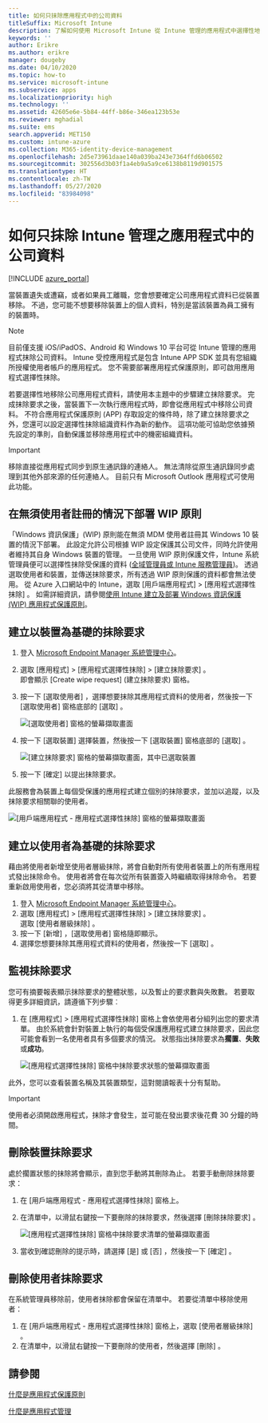 ```yaml
---
title: 如何只抹除應用程式中的公司資料
titleSuffix: Microsoft Intune
description: 了解如何使用 Microsoft Intune 從 Intune 管理的應用程式中選擇性地抹除公司資料。
keywords: ''
author: Erikre
ms.author: erikre
manager: dougeby
ms.date: 04/10/2020
ms.topic: how-to
ms.service: microsoft-intune
ms.subservice: apps
ms.localizationpriority: high
ms.technology: ''
ms.assetid: 42605e6e-5b84-44ff-b86e-346ea123b53e
ms.reviewer: mghadial
ms.suite: ems
search.appverid: MET150
ms.custom: intune-azure
ms.collection: M365-identity-device-management
ms.openlocfilehash: 2d5e73961daae140a039ba243e7364ffd6b06502
ms.sourcegitcommit: 302556d3b03f1a4eb9a5a9ce6138b8119d901575
ms.translationtype: HT
ms.contentlocale: zh-TW
ms.lasthandoff: 05/27/2020
ms.locfileid: "83984098"
---
```

# <a name="how-to-wipe-only-corporate-data-from-intune-managed-apps"></a>如何只抹除 Intune 管理之應用程式中的公司資料

[!INCLUDE [azure_portal](../includes/azure_portal.md)]

當裝置遺失或遭竊，或者如果員工離職，您會想要確定公司應用程式資料已從裝置移除。 不過，您可能不想要移除裝置上的個人資料，特別是當該裝置為員工擁有的裝置時。

>[!NOTE]
> 目前僅支援 iOS/iPadOS、Android 和 Windows 10 平台可從 Intune 管理的應用程式抹除公司資料。 Intune 受控應用程式是包含 Intune APP SDK 並具有您組織所授權使用者帳戶的應用程式。 您不需要部署應用程式保護原則，即可啟用應用程式選擇性抹除。

若要選擇性地移除公司應用程式資料，請使用本主題中的步驟建立抹除要求。 完成抹除要求之後，當裝置下一次執行應用程式時，即會從應用程式中移除公司資料。 不符合應用程式保護原則 (APP) 存取設定的條件時，除了建立抹除要求之外，您還可以設定選擇性抹除組識資料作為新的動作。 這項功能可協助您依據預先設定的準則，自動保護並移除應用程式中的機密組織資料。

>[!IMPORTANT]
> 移除直接從應用程式同步到原生通訊錄的連絡人。 無法清除從原生通訊錄同步處理到其他外部來源的任何連絡人。 目前只有 Microsoft Outlook 應用程式可使用此功能。

## <a name="deployed-wip-policies-without-user-enrollment"></a>在無須使用者註冊的情況下部署 WIP 原則
「Windows 資訊保護」(WIP) 原則能在無須 MDM 使用者註冊其 Windows 10 裝置的情況下部署。 此設定允許公司根據 WIP 設定保護其公司文件，同時允許使用者維持其自身 Windows 裝置的管理。 一旦使用 WIP 原則保護文件，Intune 系統管理員便可以選擇性抹除受保護的資料 ([全域管理員或 Intune 服務管理員](../fundamentals/users-add.md#types-of-administrators))。 透過選取使用者和裝置，並傳送抹除要求，所有透過 WIP 原則保護的資料都會無法使用。 從 Azure 入口網站中的 Intune，選取 [用戶端應用程式]   > [應用程式選擇性抹除]  。 如需詳細資訊，請參閱[使用 Intune 建立及部署 Windows 資訊保護 (WIP) 應用程式保護原則](windows-information-protection-policy-create.md)。

## <a name="create-a-device-based-wipe-request"></a>建立以裝置為基礎的抹除要求

1. 登入 [Microsoft Endpoint Manager 系統管理中心](https://go.microsoft.com/fwlink/?linkid=2109431)。
2. 選取 [應用程式]   > [應用程式選擇性抹除]   > [建立抹除要求]  。<br>
   即會顯示 [Create wipe request] \(建立抹除要求\)  窗格。
3. 按一下 [選取使用者]  ，選擇想要抹除其應用程式資料的使用者，然後按一下 [選取使用者]  窗格底部的 [選取]  。

    ![[選取使用者] 窗格的螢幕擷取畫面](./media/apps-selective-wipe/apps-selective-wipe-01.png)

4. 按一下 [選取裝置]  選擇裝置，然後按一下 [選取裝置]  窗格底部的 [選取]  。

    ![[建立抹除要求] 窗格的螢幕擷取畫面，其中已選取裝置](./media/apps-selective-wipe/apps-selective-wipe-02.png)

5. 按一下 [確定]  以提出抹除要求。

此服務會為裝置上每個受保護的應用程式建立個別的抹除要求，並加以追蹤，以及抹除要求相關聯的使用者。

   ![[用戶端應用程式 - 應用程式選擇性抹除] 窗格的螢幕擷取畫面](./media/apps-selective-wipe/apps-selective-wipe-03.png)

## <a name="create-a-user-based-wipe-request"></a>建立以使用者為基礎的抹除要求

藉由將使用者新增至使用者層級抹除，將會自動對所有使用者裝置上的所有應用程式發出抹除命令。  使用者將會在每次從所有裝置簽入時繼續取得抹除命令。  若要重新啟用使用者，您必須將其從清單中移除。  

1. 登入 [Microsoft Endpoint Manager 系統管理中心](https://go.microsoft.com/fwlink/?linkid=2109431)。
2. 選取 [應用程式]   > [應用程式選擇性抹除]   > [建立抹除要求]  。<br>
   選取 [使用者層級抹除]  。
3. 按一下 [新增]  ，[選取使用者]  窗格隨即顯示。
4. 選擇您想要抹除其應用程式資料的使用者，然後按一下 [選取]  。

## <a name="monitor-your-wipe-requests"></a>監視抹除要求

您可有摘要報表顯示抹除要求的整體狀態，以及暫止的要求數與失敗數。 若要取得更多詳細資訊，請遵循下列步驟︰

1. 在 [應用程式]   > [應用程式選擇性抹除]  窗格上會依使用者分組列出您的要求清單。 由於系統會針對裝置上執行的每個受保護應用程式建立抹除要求，因此您可能會看到一名使用者具有多個要求的情況。 狀態指出抹除要求為**擱置**、**失敗**或**成功**。

    ![[應用程式選擇性抹除] 窗格中抹除要求狀態的螢幕擷取畫面](./media/apps-selective-wipe/wipe-request-status-1.png)

此外，您可以查看裝置名稱及其裝置類型，這對閱讀報表十分有幫助。

>[!IMPORTANT]
> 使用者必須開啟應用程式，抹除才會發生，並可能在發出要求後花費 30 分鐘的時間。

## <a name="delete-a-device-wipe-request"></a>刪除裝置抹除要求

處於擱置狀態的抹除將會顯示，直到您手動將其刪除為止。 若要手動刪除抹除要求：

1. 在 [用戶端應用程式 - 應用程式選擇性抹除]  窗格上。

2. 在清單中，以滑鼠右鍵按一下要刪除的抹除要求，然後選擇 [刪除抹除要求]  。

    ![[應用程式選擇性抹除] 窗格中抹除要求清單的螢幕擷取畫面](./media/apps-selective-wipe/delete-wipe-request.png)

3. 當收到確認刪除的提示時，請選擇 [是]  或 [否]  ，然後按一下 [確定]  。

## <a name="delete-a-user-wipe-request"></a>刪除使用者抹除要求

在系統管理員移除前，使用者抹除都會保留在清單中。 若要從清單中移除使用者：

1. 在 [用戶端應用程式 - 應用程式選擇性抹除]  窗格上，選取 [使用者層級抹除]  。
2. 在清單中，以滑鼠右鍵按一下要刪除的使用者，然後選擇 [刪除]  。 


## <a name="see-also"></a>請參閱
[什麼是應用程式保護原則](app-protection-policy.md)

[什麼是應用程式管理](app-management.md)
